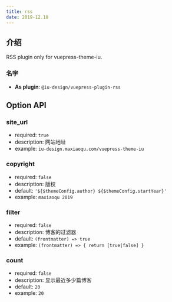 ```yaml
---
title: rss
date: 2019-12.18
---
```


## 介绍

RSS plugin only for vuepress-theme-iu.

### 名字

- **As plugin**: `@iu-design/vuepress-plugin-rss`

## Option API

### site_url

- required: `true`
- description: 网站地址
- example: `iu-design.maxiaoqu.com/vuepress-theme-iu`

### copyright

- required: `false`
- description: 版权
- default: `'${$themeConfig.author} ${$themeConfig.startYear}'`
- example: `maxiaoqu 2019`

### filter

- required: `false`
- description: 博客的过滤器
- default: `(frontmatter) => true`
- example: `(frontmatter) => { return [true|false] }`

### count

- required: `false`
- description: 显示最近多少篇博客
- default: `20`
- example: `20`